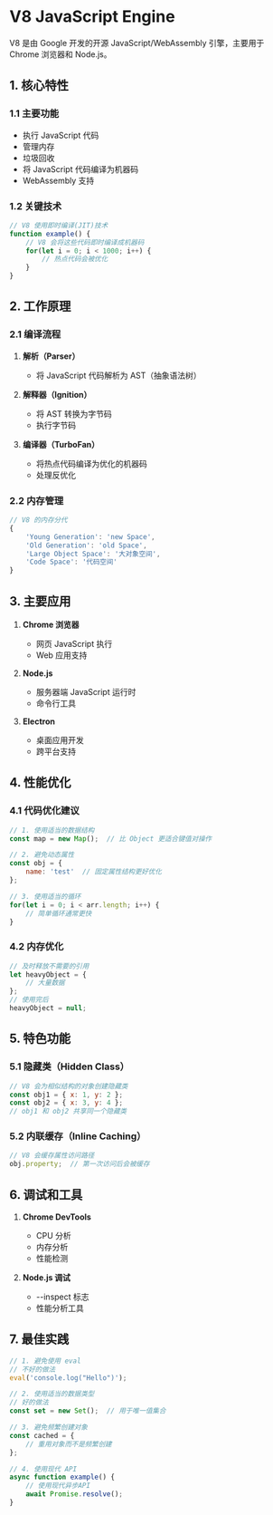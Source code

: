 # V8 JavaScript Engine

V8 是由 Google 开发的开源 JavaScript/WebAssembly 引擎，主要用于 Chrome 浏览器和 Node.js。

## 1. 核心特性

### 1.1 主要功能

- 执行 JavaScript 代码
- 管理内存
- 垃圾回收
- 将 JavaScript 代码编译为机器码
- WebAssembly 支持

### 1.2 关键技术

```js
// V8 使用即时编译(JIT)技术
function example() {
    // V8 会将这些代码即时编译成机器码
    for(let i = 0; i < 1000; i++) {
        // 热点代码会被优化
    }
}
```

## 2. 工作原理

### 2.1 编译流程

1. **解析（Parser）**

   - 将 JavaScript 代码解析为 AST（抽象语法树）
2. **解释器（Ignition）**

   - 将 AST 转换为字节码
   - 执行字节码
3. **编译器（TurboFan）**

   - 将热点代码编译为优化的机器码
   - 处理反优化

### 2.2 内存管理

```js
// V8 的内存分代
{
    'Young Generation': 'new Space',
    'Old Generation': 'old Space',
    'Large Object Space': '大对象空间',
    'Code Space': '代码空间'
}
```

## 3. 主要应用

1. **Chrome 浏览器**

   - 网页 JavaScript 执行
   - Web 应用支持
2. **Node.js**

   - 服务器端 JavaScript 运行时
   - 命令行工具
3. **Electron**

   - 桌面应用开发
   - 跨平台支持

## 4. 性能优化

### 4.1 代码优化建议

```js
// 1. 使用适当的数据结构
const map = new Map();  // 比 Object 更适合键值对操作

// 2. 避免动态属性
const obj = {
    name: 'test'  // 固定属性结构更好优化
};

// 3. 使用适当的循环
for(let i = 0; i < arr.length; i++) {
    // 简单循环通常更快
}
```

### 4.2 内存优化

```js
// 及时释放不需要的引用
let heavyObject = {
    // 大量数据
};
// 使用完后
heavyObject = null;
```

## 5. 特色功能

### 5.1 隐藏类（Hidden Class）

```js
// V8 会为相似结构的对象创建隐藏类
const obj1 = { x: 1, y: 2 };
const obj2 = { x: 3, y: 4 };
// obj1 和 obj2 共享同一个隐藏类
```

### 5.2 内联缓存（Inline Caching）

```js
// V8 会缓存属性访问路径
obj.property;  // 第一次访问后会被缓存
```

## 6. 调试和工具

1. **Chrome DevTools**

   - CPU 分析
   - 内存分析
   - 性能检测
2. **Node.js 调试**

   - --inspect 标志
   - 性能分析工具

## 7. 最佳实践

```js
// 1. 避免使用 eval
// 不好的做法
eval('console.log("Hello")');

// 2. 使用适当的数据类型
// 好的做法
const set = new Set();  // 用于唯一值集合

// 3. 避免频繁创建对象
const cached = {
    // 重用对象而不是频繁创建
};

// 4. 使用现代 API
async function example() {
    // 使用现代异步API
    await Promise.resolve();
}
```
